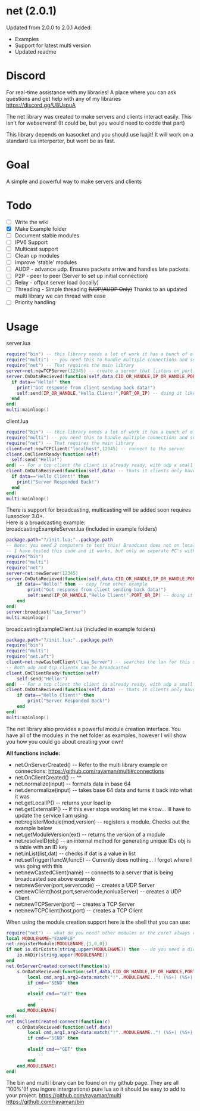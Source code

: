 # net (2.0.1)
Updated from 2.0.0 to 2.0.1
Added:
- Examples
- Support for latest multi version
- Updated readme


# Discord
For real-time assistance with my libraries! A place where you can ask questions and get help with any of my libraries</br>
https://discord.gg/U8UspuA</br>

The net library was created to make servers and clients interact easily. This isn't for webservers! (It could be, but you would need to codde that part)

This library depends on luasocket and you should use luajit! It will work on a standard lua interperter, but wont be as fast.
# Goal
A simple and powerful way to make servers and clients
# Todo
- [ ] Write the wiki
- [x] Make Example folder
- [ ] Document stable modules
- [ ] IPV6 Support
- [ ] Multicast support
- [ ] Clean up modules
- [ ] Improve 'stable' modules
- [ ] AUDP - advance udp. Ensures packets arrive and handles late packets.
- [ ] P2P - peer to peer (Server to set up initial connection)
- [ ] Relay - offput server load (locally)
- [ ] Threading - Simple threading ~~(UDP/AUDP Only)~~ Thanks to an updated multi library we can thread with ease
- [ ] Priority handling

# Usage
server.lua
```lua
require("bin") -- this library needs a lot of work it has a bunch of old useless code, but also has many nice things as well that are really useful
require("multi") -- you need this to handle multiple connections and such
require("net") -- That requires the main library
server=net:newTCPServer(12345) -- create a server that listens on port 12345
server.OnDataRecieved(function(self,data,CID_OR_HANDLE,IP_OR_HANDLE,PORT_OR_IP,UPDATER_OR_NIL) -- a bit confusing, but dont worry you will hardly ever need more then the first 5 arguments, unless you are writing modules!
  if data=="Hello!" then
    print("Got response from client sending back data!")
    self:send(IP_OR_HANDLE,"Hello Client!",PORT_OR_IP) -- doing it like this makes this code work for both udp and tcp
  end
end)
multi:mainloop()
```
client.lua
```lua
require("bin") -- this library needs a lot of work it has a bunch of old useless code, but also has many nice things as well that are really useful
require("multi") -- you need this to handle multiple connections and such
require("net") -- That requires the main library
client=net:newTCPClient("localhost",12345) -- connect to the server
client.OnClientReady(function(self)
  self:send("Hello!")
end) -- For a tcp client the client is already ready, with udp a small handshake is done and the client is not instantly ready
client.OnDataRecieved(function(self,data) -- thats it clients only have to worry about itself and the server
  if data=="Hello Client!" then
    print("Server Responded Back!")
  end
end)
multi:mainloop()
```

There is support for broadcasting, multicasting will be added soon requires luasocker 3.0+.</br>
Here is a broadcasting example:</br>
broadcastingExampleServer.lua (included in example folders)
```lua
package.path="?/init.lua;"..package.path
-- Note: you need 2 computers to test this! Broadcast does not on local host!
-- I have tested this code and it works, but only on seperate PC's within the same LAN network
require("bin")
require("multi")
require("net")
server=net:newServer(12345)
server.OnDataRecieved(function(self,data,CID_OR_HANDLE,IP_OR_HANDLE,PORT_OR_IP,UPDATER_OR_NIL)
	if data=="Hello!" then -- copy from other example
		print("Got response from client sending back data!")
		self:send(IP_OR_HANDLE,"Hello Client!",PORT_OR_IP) -- doing it like this makes this code work for both udp and tcp
	end
end)
server:broadcast("Lua_Server")
multi:mainloop()
```
broadcastingExampleClient.lua (included in example folders)
```lua
package.path="?/init.lua;"..package.path
require("bin")
require("multi")
require("net.aft")
client=net:newCastedClient("Lua_Server") -- searches the lan for this server name
-- Both udp and tcp clients can be broadcasted
client.OnClientReady(function(self)
	self:send("Hello!")
end) -- For a tcp client the client is already ready, with udp a small handshake is done and the client is not instantly ready
client.OnDataRecieved(function(self,data) -- thats it clients only have to worry about itself and the server
	if data=="Hello Client!" then
		print("Server Responded Back!")
	end
end)
multi:mainloop()
```
The net library also provides a powerful module creation interface. You have all of the modules in the net folder as examples, however I will show you how you could go about creating your own!</br>

**All functions include:</br>**
- net.OnServerCreated() -- Refer to the multi library example on connections: https://github.com/rayaman/multi#connections
- net.OnClientCreated() -- ^^
- net.normalize(input) -- formats data in base 64
- net.denormalize(input) -- takes base 64 data and turns it back into what it was
- net.getLocalIP() -- returns your loacl ip
- net.getExternalIP() -- If this ever stops working let me know... Ill have to update the service I am using
- net:registerModule(mod,version) -- registers a module. Checks out the example below
- net.getModuleVersion(ext) -- returns the version of a module
- net.resolveID(obj) -- an internal method for generating unique IDs obj is a table with an ID key
- net.inList(list,dat) -- checks if dat is a value in list
- net.setTrigger(funcW,funcE) -- Currently does nothing... I forgot where I was going with this
- net:newCastedClient(name) -- connects to a server that is being broadcasted see above example
- net:newServer(port,servercode) -- creates a UDP Server
- net:newClient(host,port,servercode,nonluaServer) -- creates a UDP Client
- net:newTCPServer(port) -- creates a TCP Server
- net:newTCPClient(host,port) -- creates a TCP Client

When using the module creation support here is the shell that you can use:
```lua
require("net") -- what do you need? other modules or the core? always require the core so users can require your module without having to require the core themself
local MODULENAME="EXAMPLE"
net:registerModule(MODULENAME,{1,0,0})
if not io.dirExists(string.upper(MODULENAME)) then -- do you need a directory to store stuff for your module?
	io.mkDir(string.upper(MODULENAME))
end
net.OnServerCreated:connect(function(s)
	s.OnDataRecieved(function(self,data,CID_OR_HANDLE,IP_OR_HANDLE,PORT_OR_IP)
		local cmd,arg1,arg2=data:match("!"..MODULENAME.."! (%S+) (%S+) (%S+)") -- change to fit your needs
		if cmd=="SEND" then
			--
		elseif cmd=="GET" then
			--
		end
	end,MODULENAME)
end)
net.OnClientCreated:connect(function(c)
	c.OnDataRecieved(function(self,data)
		local cmd,arg1,arg2=data:match("!"..MODULENAME.."! (%S+) (%S+) (%S+)") -- change to fit your needs
        if cmd=="SEND" then
			--
		elseif cmd=="GET" then
			--
		end
	end,MODULENAME)
end)
```

The bin and multi library can be found on my github page. They are all '100%'(If you ingore intergrations) pure lua so it should be easy to add to your project.
https://github.com/rayaman/multi</br>https://github.com/rayaman/bin
